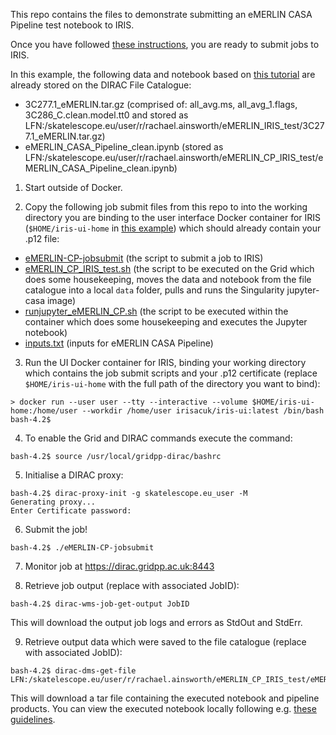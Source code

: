 This repo contains the files to demonstrate submitting an eMERLIN CASA Pipeline test notebook to IRIS.

Once you have followed [these instructions](https://github.com/rainsworth/eMERLIN-IRIS/blob/master/iris_ui_docker.md), you are ready to submit jobs to IRIS. 

In this example, the following data and notebook based on [this tutorial](https://github.com/hrampadarath/emerlin-casa-jupyter) are already stored on the DIRAC File Catalogue:
- 3C277.1_eMERLIN.tar.gz (comprised of: all_avg.ms, all_avg_1.flags, 3C286_C.clean.model.tt0 and stored as LFN:/skatelescope.eu/user/r/rachael.ainsworth/eMERLIN_IRIS_test/3C277.1_eMERLIN.tar.gz)
- eMERLIN_CASA_Pipeline_clean.ipynb (stored as LFN:/skatelescope.eu/user/r/rachael.ainsworth/eMERLIN_CP_IRIS_test/eMERLIN_CASA_Pipeline_clean.ipynb)

1. Start outside of Docker.

2. Copy the following job submit files from this repo to into the working directory you are binding to the user interface Docker container for IRIS (```$HOME/iris-ui-home``` in [this example](https://github.com/rainsworth/eMERLIN-IRIS/blob/master/iris_ui_docker.md)) which should already contain your .p12 file:
- [eMERLIN-CP-jobsubmit](https://github.com/rainsworth/eMERLIN-IRIS/blob/master/eMERLIN_CP_IRIS_test/eMERLIN-CP-jobsubmit) (the script to submit a job to IRIS)
- [eMERLIN_CP_IRIS_test.sh](https://github.com/rainsworth/eMERLIN-IRIS/blob/master/eMERLIN_CP_IRIS_test/eMERLIN_CP_IRIS_test.sh) (the script to be executed on the Grid which does some housekeeping, moves the data and notebook from the file catalogue into a local ```data``` folder, pulls and runs the Singularity jupyter-casa image)
- [runjupyter_eMERLIN_CP.sh](https://github.com/rainsworth/eMERLIN-IRIS/blob/master/eMERLIN_CP_IRIS_test/runjupyter_eMERLIN_CP.sh) (the script to be executed within the container which does some housekeeping and executes the Jupyter notebook)
- [inputs.txt](https://github.com/rainsworth/eMERLIN-IRIS/blob/master/eMERLIN_CP_IRIS_test/inputs.txt) (inputs for eMERLIN CASA Pipeline)

3. Run the UI Docker container for IRIS, binding your working directory which contains the job submit scripts and your .p12 certificate (replace ```$HOME/iris-ui-home``` with the full path of the directory you want to bind):

```
> docker run --user user --tty --interactive --volume $HOME/iris-ui-home:/home/user --workdir /home/user irisacuk/iris-ui:latest /bin/bash
bash-4.2$
```

4. To enable the Grid and DIRAC commands execute the command:

```
bash-4.2$ source /usr/local/gridpp-dirac/bashrc
```

5. Initialise a DIRAC proxy:

```
bash-4.2$ dirac-proxy-init -g skatelescope.eu_user -M
Generating proxy...
Enter Certificate password:
```

6. Submit the job!
```
bash-4.2$ ./eMERLIN-CP-jobsubmit 
```

7. Monitor job at https://dirac.gridpp.ac.uk:8443

8. Retrieve job output (replace with associated JobID):
```
bash-4.2$ dirac-wms-job-get-output JobID
```
This will download the output job logs and errors as StdOut and StdErr.


9. Retrieve output data which were saved to the file catalogue (replace with associated JobID):
```
bash-4.2$ dirac-dms-get-file LFN:/skatelescope.eu/user/r/rachael.ainsworth/eMERLIN_CP_IRIS_test/eMERLIN_CP_IRIS_test_output_JobID.tar
```
This will download a tar file containing the executed notebook and pipeline products. You can view the executed notebook locally following e.g. [these guidelines](https://github.com/rainsworth/eMERLIN-IRIS/blob/master/docker_mac.md).

